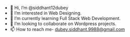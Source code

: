 - 👋 Hi, I’m @siddhant12dubey
- 👀 I’m interested in Web Designing.
- 🌱 I’m currently learning Full Stack Web Development.
- 💞️ I’m looking to collaborate on Wordpress projects.
- 📫 How to reach me- dubey.siddhant.9988@gmail.com

<!---
siddhant12dubey/siddhant12dubey is a ✨ special ✨ repository because its `README.md` (this file) appears on your GitHub profile.
You can click the Preview link to take a look at your changes.
--->
